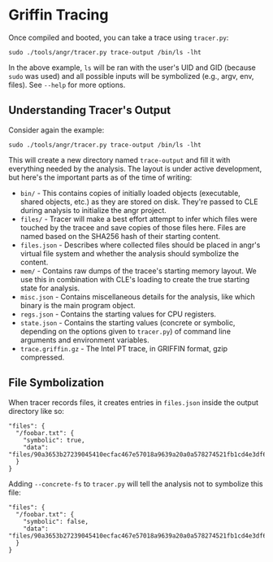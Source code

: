 # Griffin Tracing

Once compiled and booted, you can take a trace using `tracer.py`:

    sudo ./tools/angr/tracer.py trace-output /bin/ls -lht

In the above example, `ls` will be ran with the user's UID and GID (because `sudo` was used) and
all possible inputs will be symbolized (e.g., argv, env, files). See `--help` for more options.

## Understanding Tracer's Output

Consider again the example:

    sudo ./tools/angr/tracer.py trace-output /bin/ls -lht

This will create a new directory named `trace-output` and fill it with everything needed by the analysis.
The layout is under active development, but here's the important parts as of the time of writing:

* `bin/` - This contains copies of initially loaded objects (executable, shared objects, etc.) as
they are stored on disk. They're passed to CLE during analysis to initialize the angr project.
* `files/` - Tracer will make a best effort attempt to infer which files were touched by the tracee and
save copies of those files here. Files are named based on the SHA256 hash of their starting content.
* `files.json` - Describes where collected files should be placed in angr's virtual file system and whether
the analysis should symbolize the content.
* `mem/` - Contains raw dumps of the tracee's starting memory layout. We use this in combination with CLE's
loading to create the true starting state for analysis.
* `misc.json` - Contains miscellaneous details for the analysis, like which binary is the main program object.
* `regs.json` - Contains the starting values for CPU registers.
* `state.json` - Contains the starting values (concrete or symbolic, depending on the options given to `tracer.py`)
of command line arguments and environment variables.
* `trace.griffin.gz` - The Intel PT trace, in GRIFFIN format, gzip compressed.

## File Symbolization

When tracer records files, it creates entries in `files.json` inside the output directory like so:

```
"files": {
  "/foobar.txt": {
    "symbolic": true,
    "data": "files/90a3653b27239045410ecfac467e57018a9639a20a0a578274521fb1cd4e3df6"
  }
}
```

Adding `--concrete-fs` to `tracer.py` will tell the analysis not to symbolize this file:

```
"files": {
  "/foobar.txt": {
    "symbolic": false,
    "data": "files/90a3653b27239045410ecfac467e57018a9639a20a0a578274521fb1cd4e3df6"
  }
}
```
